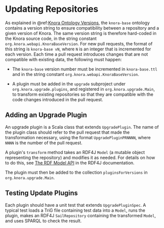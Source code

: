 <!---
Copyright © 2015-2019 the contributors (see Contributors.md).

This file is part of Knora.

Knora is free software: you can redistribute it and/or modify
it under the terms of the GNU Affero General Public License as published
by the Free Software Foundation, either version 3 of the License, or
(at your option) any later version.

Knora is distributed in the hope that it will be useful,
but WITHOUT ANY WARRANTY; without even the implied warranty of
MERCHANTABILITY or FITNESS FOR A PARTICULAR PURPOSE.  See the
GNU Affero General Public License for more details.

You should have received a copy of the GNU Affero General Public
License along with Knora.  If not, see <http://www.gnu.org/licenses/>.
-->

# Updating Repositories

As explained in
@ref:[Knora Ontology Versions](../../02-knora-ontologies/knora-base.md#knora-ontology-versions),
the `knora-base` ontology contains a version string to ensure compatibility
between a repository and a given version of Knora. The same version string
is therefore hard-coded in the Knora source code, in the string constant
`org.knora.webapi.KnoraBaseVersion`. For new pull requests, the format of this string
is `knora-base vN`, where `N` is an integer that is incremented for
each version. Each time a pull request introduces changes that are not compatible
with existing data, the following must happen:

- The `knora-base` version number must be incremented in `knora-base.ttl` and
  in the string constant `org.knora.webapi.KnoraBaseVersion`.
  
- A plugin must be added in the `upgrade` subproject under `org.knora.upgrade.plugins`,
  and registered in `org.knora.upgrade.Main`, to transform
  existing repositories so that they are compatible with the code changes
  introduced in the pull request.

## Adding an Upgrade Plugin

An upgrade plugin is a Scala class that extends `UpgradePlugin`. The name of the plugin
class should refer to the pull request that made the transformation necessary,
using the format `UpgradePluginPRNNNN`, where `NNNN` is the number of the pull request.

A plugin's `transform` method takes an RDF4J `Model` (a mutable object representing
the repository) and modifies it as needed. For details on how to do this, see
[The RDF Model API](https://rdf4j.eclipse.org/documentation/programming/model/)
in the RDF4J documentation.

The plugin must then be added to the collection `pluginsForVersions` in
`org.knora.upgrade.Main`.

## Testing Update Plugins

Each plugin should have a unit test that extends `UpgradePluginSpec`. A typical
test loads a TriG file containing test data into a `Model`, runs the plugin,
makes an RDF4J `SailRepository` containing the transformed `Model`, and uses
SPARQL to check the result.
